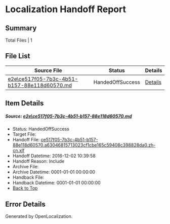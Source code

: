 # <a name='report-top'></a> Localization Handoff Report

## Summary
 Total Files | 1

## File List
 Source File | Status | Details 
 ----------- | ------ | ------- 
 [e2e\ce517f05-7b3c-4b51-b157-88e118d60570.md](https://github.com/OpenLocalizationTestOrg/ol-test0/blob/e4da2b8d76caa7ef9f3ee7524b68aaf80c2e0ab8/e2e/ce517f05-7b3c-4b51-b157-88e118d60570.md) | HandedOffSuccess | [Details](#734d491214d66ebbbfd7c71c7d59be8c52dd9ec95)

## Item Details
##### <a name='734d491214d66ebbbfd7c71c7d59be8c52dd9ec95'></a> Source: [e2e\ce517f05-7b3c-4b51-b157-88e118d60570.md](https://github.com/OpenLocalizationTestOrg/ol-test0/blob/e4da2b8d76caa7ef9f3ee7524b68aaf80c2e0ab8/e2e/ce517f05-7b3c-4b51-b157-88e118d60570.md)
* Status: HandedOffSuccess
* Target File: 
* Handoff File: [ce517f05-7b3c-4b51-b157-88e118d60570.a63046815713023cf1cbe165c59408c398828da0.zh-cn.xlf](https://github.com/OpenLocalizationTestOrg/ol-test0-handoff/blob/2f89decb86512761204e9bf585fa26e6bad6aeba/ol-handoff/OpenLocalizationTestOrg/ol-test0-zhcn/shujia/ht/ce517f05-7b3c-4b51-b157-88e118d60570.a63046815713023cf1cbe165c59408c398828da0.zh-cn.xlf)
* Handoff Datetime: 2016-12-02 10:39:58
* Handoff Reason: Include
* Archive File: 
* Archive Datetime: 0001-01-01 00:00:00
* Handback File: 
* Handback Datetime: 0001-01-01 00:00:00
* [Back to Top](#report-top)


## Error Details

Generated by OpenLocalization.
